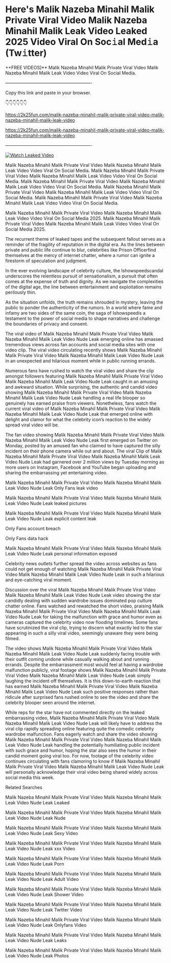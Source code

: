 # Here's Malik Nazeba Minahil Malik Private Viral Video Malik Nazeba Minahil Malik Leak Video Leaked 2025 Video Viral On Soc𝚒al Med𝚒a (Tw𝚒tter)

++FREE VIDEOS]** Malik Nazeba Minahil Malik Private Viral Video Malik Nazeba Minahil Malik Leak Video Video Viral On Social Media.

———————————————————-

Copy this link and paste in your browser.

👇👇👇👇👇👇

https://2k25fun.com/malik-nazeba-minahil-malik-private-viral-video-malik-nazeba-minahil-malik-leak-video

https://2k25fun.com/malik-nazeba-minahil-malik-private-viral-video-malik-nazeba-minahil-malik-leak-video

———————————————————-

[![Watch Leaked Video](https://miro.medium.com/v2/resize:fit:828/format:webp/1*cilzJN44JGOrTw9NJCrNHA.gif "Watch Leaked Video")](https://2k25fun.com/malik-nazeba-minahil-malik-private-viral-video-malik-nazeba-minahil-malik-leak-video)

Malik Nazeba Minahil Malik Private Viral Video Malik Nazeba Minahil Malik Leak Video Video Viral On Social Media. Malik Nazeba Minahil Malik Private Viral Video Malik Nazeba Minahil Malik Leak Video Video Viral On Social Media. Malik Nazeba Minahil Malik Private Viral Video Malik Nazeba Minahil Malik Leak Video Video Viral On Social Media. Malik Nazeba Minahil Malik Private Viral Video Malik Nazeba Minahil Malik Leak Video Video Viral On Social Media. Malik Nazeba Minahil Malik Private Viral Video Malik Nazeba Minahil Malik Leak Video Video Viral On Social Media.

Malik Nazeba Minahil Malik Private Viral Video Malik Nazeba Minahil Malik Leak Video Video Viral On Social Media 2025. Malik Nazeba Minahil Malik Private Viral Video Malik Nazeba Minahil Malik Leak Video Video Viral On Social Media 2025.

The recurrent theme of leaked tapes and the subsequent fallout serves as a reminder of the fragility of reputation in the digital era. As the lines between private and public life continue to blur, celebrities like Prison Officerfind themselves at the mercy of internet chatter, where a rumor can ignite a firestorm of speculation and judgment.

In the ever evolving landscape of celebrity culture, the Ishowspeedscandal underscores the relentless pursuit of sensationalism, a pursuit that often comes at the expense of truth and dignity. As we navigate the complexities of the digital age, the line between entertainment and exploitation remains perilously thin.

As the situation unfolds, the truth remains shrouded in mystery, leaving the public to ponder the authenticity of the rumors. In a world where fame and infamy are two sides of the same coin, the saga of Ishowspeedis a testament to the power of social media to shape narratives and challenge the boundaries of privacy and consent.

The viral video of Malik Nazeba Minahil Malik Private Viral Video Malik Nazeba Minahil Malik Leak Video Nude Leak emerging online has amassed tremendous views across fan accounts and social media sites with one video clip. The viral video circulating recently shows Malik Nazeba Minahil Malik Private Viral Video Malik Nazeba Minahil Malik Leak Video Nude Leak in an unexpected and hilarious moment while in public running errands.

Numerous fans have rushed to watch the viral video and share the clip amongst followers featuring Malik Nazeba Minahil Malik Private Viral Video Malik Nazeba Minahil Malik Leak Video Nude Leak caught in an amusing and awkward situation. While surprising, the authentic and candid video showing Malik Nazeba Minahil Malik Private Viral Video Malik Nazeba Minahil Malik Leak Video Nude Leak handling a real life blooper so genuinely has earned praise from viewers. Nonetheless, fans watch the current viral video of Malik Nazeba Minahil Malik Private Viral Video Malik Nazeba Minahil Malik Leak Video Nude Leak that emerged online with delight and clamor for what the celebrity icon’s reaction to the widely spread viral video will be.

The fan video showing Malik Nazeba Minahil Malik Private Viral Video Malik Nazeba Minahil Malik Leak Video Nude Leak first emerged on Twitter on Monday, posted by an amused fan who claimed to have captured the silly incident on their phone camera while out and about. The viral Clip of Malik Nazeba Minahil Malik Private Viral Video Malik Nazeba Minahil Malik Leak Video Nude Leak had garnered over 2 million views by Tuesday morning as more users on Instagram, Facebook and YouTube began uploading and sharing the embarrassing yet entertaining video.

Malik Nazeba Minahil Malik Private Viral Video Malik Nazeba Minahil Malik Leak Video Nude Leak Only Fans leak video

Malik Nazeba Minahil Malik Private Viral Video Malik Nazeba Minahil Malik Leak Video Nude Leak leaked pictures

Malik Nazeba Minahil Malik Private Viral Video Malik Nazeba Minahil Malik Leak Video Nude Leak explicit content leak

Only Fans account breach

Only Fans data hack

Malik Nazeba Minahil Malik Private Viral Video Malik Nazeba Minahil Malik Leak Video Nude Leak personal information exposed

Celebrity news outlets further spread the video across websites as fans could not get enough of watching Malik Nazeba Minahil Malik Private Viral Video Malik Nazeba Minahil Malik Leak Video Nude Leak in such a hilarious and eye-catching viral moment.

Discussion over the viral Malik Nazeba Minahil Malik Private Viral Video Malik Nazeba Minahil Malik Leak Video Nude Leak video showing the star candidly dealing with sudden wardrobe issues dominated pop culture chatter online. Fans watched and rewatched the short video, praising Malik Nazeba Minahil Malik Private Viral Video Malik Nazeba Minahil Malik Leak Video Nude Leak for taking the malfunction with grace and humor even as cameras captured the celebrity video now flooding timelines. Some fans have scrutinized the viral clip, trying to discern what exactly led to the star appearing in such a silly viral video, seemingly unaware they were being filmed.

The video shows Malik Nazeba Minahil Malik Private Viral Video Malik Nazeba Minahil Malik Leak Video Nude Leak suddenly facing trouble with their outfit coming undone while casually walking about and running errands. Despite the embarrassment most would feel at having a wardrobe malfunction publicly, viral footage shows Malik Nazeba Minahil Malik Private Viral Video Malik Nazeba Minahil Malik Leak Video Nude Leak simply laughing the incident off themselves. It is this down-to-earth reaction that has earned Malik Nazeba Minahil Malik Private Viral Video Malik Nazeba Minahil Malik Leak Video Nude Leak such positive responses rather than ridicule after surprised fans rushed online to see the video and share the celebrity blooper seen around the internet.

While reps for the star have not commented directly on the leaked embarrassing video, Malik Nazeba Minahil Malik Private Viral Video Malik Nazeba Minahil Malik Leak Video Nude Leak will likely have to address the viral clip rapidly spreading online featuring quite the comedic celebrity wardrobe malfunction. Fans eagerly watch and share the video showing Malik Nazeba Minahil Malik Private Viral Video Malik Nazeba Minahil Malik Leak Video Nude Leak handling the potentially humiliating public incident with such grace and humor, hoping the star also sees the humor in their candid moment going viral too. For now, footage of the celebrity video continues circulating with fans clamoring to know if Malik Nazeba Minahil Malik Private Viral Video Malik Nazeba Minahil Malik Leak Video Nude Leak will personally acknowledge their viral video being shared widely across social media this week.

Related Searches

Malik Nazeba Minahil Malik Private Viral Video Malik Nazeba Minahil Malik Leak Video Nude Leak Leaked

Malik Nazeba Minahil Malik Private Viral Video Malik Nazeba Minahil Malik Leak Video Nude Leak Nude

Malik Nazeba Minahil Malik Private Viral Video Malik Nazeba Minahil Malik Leak Video Nude Leak Sexy Video

Malik Nazeba Minahil Malik Private Viral Video Malik Nazeba Minahil Malik Leak Video Nude Leak xxx Video

Malik Nazeba Minahil Malik Private Viral Video Malik Nazeba Minahil Malik Leak Video Nude Leak Porn

Malik Nazeba Minahil Malik Private Viral Video Malik Nazeba Minahil Malik Leak Video Nude Leak Adult Video

Malik Nazeba Minahil Malik Private Viral Video Malik Nazeba Minahil Malik Leak Video Nude Leak Shower Video

Malik Nazeba Minahil Malik Private Viral Video Malik Nazeba Minahil Malik Leak Video Nude Leak Twitter Video

Malik Nazeba Minahil Malik Private Viral Video Malik Nazeba Minahil Malik Leak Video Nude Leak Onlyfans Video

Malik Nazeba Minahil Malik Private Viral Video Malik Nazeba Minahil Malik Leak Video Nude Leak Leaks

Malik Nazeba Minahil Malik Private Viral Video Malik Nazeba Minahil Malik Leak Video Nude Leak Photos